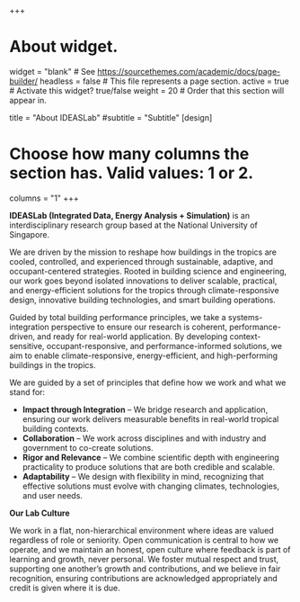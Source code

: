 +++
# About widget.
widget = "blank"  # See https://sourcethemes.com/academic/docs/page-builder/
headless = false  # This file represents a page section.
active = true  # Activate this widget? true/false
weight = 20  # Order that this section will appear in.

title = "About IDEASLab"
#subtitle = "Subtitle"
[design]
  # Choose how many columns the section has. Valid values: 1 or 2.
  columns = "1"
+++



**IDEASLab (Integrated Data, Energy Analysis + Simulation)** is an interdisciplinary research group based at the National University of Singapore. 

We are driven by the mission to reshape how buildings in the tropics are cooled, controlled, and experienced through sustainable, adaptive, and occupant-centered strategies. Rooted in building science and engineering, our work goes beyond isolated innovations to deliver scalable, practical, and energy-efficient solutions for the tropics through climate-responsive design, innovative building technologies, and smart building operations.

Guided by total building performance principles, we take a systems-integration perspective to ensure our research is coherent, performance-driven, and ready for real-world application. By developing context-sensitive, occupant-responsive, and performance-informed solutions, we aim to enable climate-responsive, energy-efficient, and high-performing buildings in the tropics.

We are guided by a set of principles that define how we work and what we stand for:

- **Impact through Integration** – We bridge research and application, ensuring our work delivers measurable benefits in real-world tropical building contexts.  
- **Collaboration** – We work across disciplines and with industry and government to co-create solutions.  
- **Rigor and Relevance** – We combine scientific depth with engineering practicality to produce solutions that are both credible and scalable.  
- **Adaptability** – We design with flexibility in mind, recognizing that effective solutions must evolve with changing climates, technologies, and user needs.  


**Our Lab Culture**

We work in a flat, non-hierarchical environment where ideas are valued regardless of role or seniority. Open communication is central to how we operate, and we maintain an honest, open culture where feedback is part of learning and growth, never personal. We foster mutual respect and trust, supporting one another’s growth and contributions, and we believe in fair recognition, ensuring contributions are acknowledged appropriately and credit is given where it is due. 







